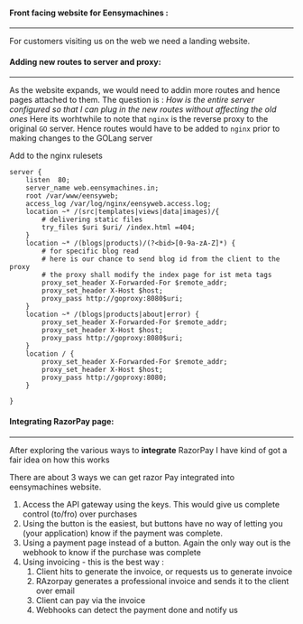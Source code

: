 
#### Front facing website for Eensymachines :
----

For customers visiting us on the web we need a landing website. 


#### Adding new routes to server and proxy:
------
As the website expands, we would need to addin more routes and hence pages attached to them. The question is : _How is the entire server configured so that I can plug in the new routes without affecting the old ones_ Here its worhtwhile to note that `nginx` is the reverse proxy to the original `GO` server. Hence routes would have to be added to `nginx` prior to making changes to the GOLang server 


Add to the nginx rulesets

```
server {
    listen  80;
    server_name web.eensymachines.in;
    root /var/www/eensyweb;
    access_log /var/log/nginx/eensyweb.access.log;
    location ~* /(src|templates|views|data|images)/{
        # delivering static files 
        try_files $uri $uri/ /index.html =404;
    }
    location ~* /(blogs|products)/(?<bid>[0-9a-zA-Z]*) {
        # for specific blog read 
        # here is our chance to send blog id from the client to the proxy
        # the proxy shall modify the index page for ist meta tags 
        proxy_set_header X-Forwarded-For $remote_addr;
        proxy_set_header X-Host $host;
        proxy_pass http://goproxy:8080$uri;
    }
    location ~* /(blogs|products|about|error) {
        proxy_set_header X-Forwarded-For $remote_addr;
        proxy_set_header X-Host $host;
        proxy_pass http://goproxy:8080$uri;
    }
    location / {
        proxy_set_header X-Forwarded-For $remote_addr;
        proxy_set_header X-Host $host;
        proxy_pass http://goproxy:8080;
    }
   
}

```

#### Integrating RazorPay page:
-------
After exploring the various ways to __integrate__ RazorPay I have kind of got a fair idea on how this works

There are about 3 ways we can get razor Pay integrated into eensymachines website.

1.  Access the API gateway using the keys. This would give us complete control (to/fro) over purchases 
2.  Using the button is the easiest, but buttons have no way of letting you (your application) know if the payment was complete. 
3.  Using a payment page instead of a button. Again the only way out is the webhook to know if the purchase was complete 
4.  Using invoicing - this is the best way : 
    1.  Client hits to generate the invoice, or requests us to generate invoice
    2.  RAzorpay generates a professional invoice and sends it to the client over email
    3.  Client can pay via the invoice 
    4.  Webhooks can detect the payment done and notify us